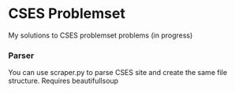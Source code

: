 # CSES Problemset

My solutions to CSES problemset problems (in progress)

### Parser

You can use scraper.py to parse CSES site and create the same file structure. Requires beautifullsoup
